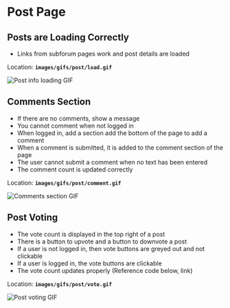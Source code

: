# Post Page

## Posts are Loading Correctly

* Links from subforum pages work and post details are loaded

Location: **`images/gifs/post/load.gif`**

![Post info loading GIF](images/gifs/post/load.gif)

## Comments Section

* If there are no comments, show a message
* You cannot comment when not logged in
* When logged in, add a section add the bottom of the page to add a comment
* When a comment is submitted, it is added to the comment section of the page
* The user cannot submit a comment when no text has been entered
* The comment count is updated correctly

Location: **`images/gifs/post/comment.gif`**

![Comments section GIF](images/gifs/post/comment.gif)

## Post Voting

* The vote count is displayed in the top right of a post
* There is a button to upvote and a button to downvote a post
* If a user is not logged in, then vote buttons are greyed out and not clickable
* If a user is logged in, the vote buttons are clickable
* The vote count updates properly (Reference code below, link)

Location: **`images/gifs/post/vote.gif`**

![Post voting GIF](images/gifs/post/vote.gif)
